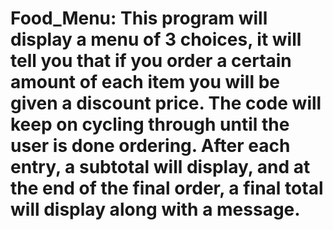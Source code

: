 # Food_Menu: This program will display a menu of 3 choices, it will tell you that if you order a certain amount of each item you will be given a discount price. The code will keep on cycling through until the user is done ordering. After each entry, a subtotal will display, and at the end of the final order, a final total will display along with a message.
